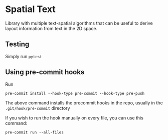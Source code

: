 # Spatial Text
Library with multiple text-spatial algorithms that can be useful to derive layout information from
text in the 2D space.

## Testing
Simply run `pytest`


## Using pre-commit hooks
Run

`pre-commit install --hook-type pre-commit --hook-type pre-push`

The above command installs the precommit hooks in the repo, usually in the `.git/hook/pre-commit` directory

If you wish to run the hook manually on every file, you can use this command:

`pre-commit run --all-files`
